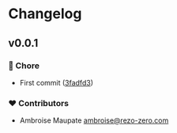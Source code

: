# Changelog


## v0.0.1


### 🏡 Chore

- First commit ([3fadfd3](https://github.com/rezozero/nuxt-cache-control/commit/3fadfd3))

### ❤️ Contributors

- Ambroise Maupate <ambroise@rezo-zero.com>

